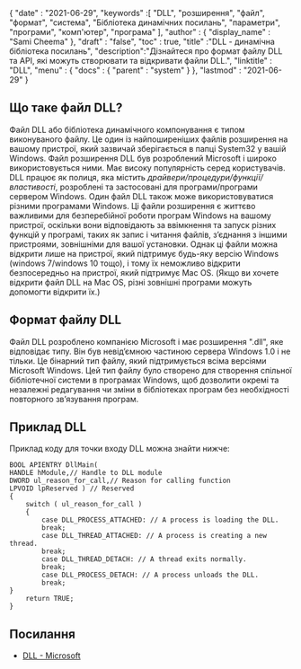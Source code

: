 {
  "date" : "2021-06-29",
  "keywords" :[ "DLL", "розширення", "файл", "формат", "система", "Бібліотека динамічних посилань", "параметри", "програми", "комп'ютер", "програма" ],
  "author" : {
    "display_name" : "Sami Cheema"
},
  "draft" : "false",
  "toc" : true,
  "title" :"DLL - динамічна бібліотека посилань",
  "description":"Дізнайтеся про формат файлу DLL та API, які можуть створювати та відкривати файли DLL.",
  "linktitle" : "DLL",
  "menu" : {
    "docs" : {
      "parent" : "system"
}
},
  "lastmod" : "2021-06-29"
}

## Що таке файл DLL? ##

Файл DLL або бібліотека динамічного компонування є типом виконуваного файлу. Це один із найпоширеніших файлів розширення на вашому пристрої, який зазвичай зберігається в папці System32 у вашій Windows. Файл розширення DLL був розроблений Microsoft і широко використовується ними. Має високу популярність серед користувачів. DLL працює як полиця, яка містить *драйвери/процедури/функції/властивості*, розроблені та застосовані для програми/програми сервером Windows. Один файл DLL також може використовуватися різними програмами Windows. Ці файли розширення є життєво важливими для безперебійної роботи програм Windows на вашому пристрої, оскільки вони відповідають за ввімкнення та запуск різних функцій у програмі, таких як запис і читання файлів, з’єднання з іншими пристроями, зовнішніми для вашої установки.
Однак ці файли можна відкрити лише на пристрої, який підтримує будь-яку версію Windows (windows 7/windows 10 тощо), і тому їх неможливо відкрити безпосередньо на пристрої, який підтримує Mac OS. (Якщо ви хочете відкрити файл DLL на Mac OS, різні зовнішні програми можуть допомогти відкрити їх.)


## Формат файлу DLL ##

Файл DLL розроблено компанією Microsoft і має розширення ".dll", яке відповідає типу. Він був невід’ємною частиною сервера Windows 1.0 і не тільки. Це бінарний тип файлу, який підтримується всіма версіями Microsoft Windows. Цей тип файлу було створено для створення спільної бібліотечної системи в програмах Windows, щоб дозволити окремі та незалежні редагування чи зміни в бібліотеках програм без необхідності повторного зв’язування програм.


## Приклад DLL ##

Приклад коду для точки входу DLL можна знайти нижче:

```
BOOL APIENTRY DllMain(
HANDLE hModule,// Handle to DLL module
DWORD ul_reason_for_call,// Reason for calling function
LPVOID lpReserved ) // Reserved
{
    switch ( ul_reason_for_call )
    {
        case DLL_PROCESS_ATTACHED: // A process is loading the DLL.
        break;
        case DLL_THREAD_ATTACHED: // A process is creating a new thread.
        break;
        case DLL_THREAD_DETACH: // A thread exits normally.
        break;
        case DLL_PROCESS_DETACH: // A process unloads the DLL.
        break;
}
    return TRUE;
}

```

## Посилання ##

* [DLL - Microsoft](https://learn.microsoft.com/en-us/troubleshoot/windows-client/deployment/dynamic-link-library)
